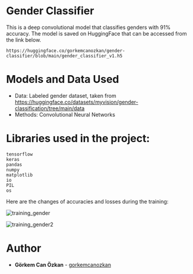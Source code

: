 # Gender Classifier

This is a deep convolutional model that classifies genders with 91% accuracy. The model is saved on HuggingFace that can be accessed from the link below.

    https://huggingface.co/gorkemcanozkan/gender-classifier/blob/main/gender_classifier_v1.h5


# Models and Data Used
-   Data: Labeled gender dataset, taken from https://huggingface.co/datasets/myvision/gender-classification/tree/main/data
-   Methods: Convolutional Neural Networks

# Libraries used in the project:

    tensorflow
    keras
    pandas
    numpy
    matplotlib
    io
    PIL
    os

Here are the changes of accuracies and losses during the training:

![training_gender](https://user-images.githubusercontent.com/71969715/178120122-32e95be7-72a7-4994-9cb9-091363173f13.png)

![training_gender2](https://user-images.githubusercontent.com/71969715/178120124-c7d76d2f-1c85-4709-b772-45b0660c4712.png)

# Author

-   **Görkem Can Özkan**  - [gorkemcanozkan](https://github.com/gorkemcanozkan)
